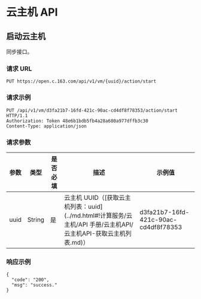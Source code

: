 # 云主机 API

## 启动云主机

同步接口。

### 请求 URL

    PUT https://open.c.163.com/api/v1/vm/{uuid}/action/start

### 请求示例
    PUT /api/v1/vm/d3fa21b7-16fd-421c-90ac-cd4df8f78353/action/start HTTP/1.1
    Authorization: Token 48e6b1bdb5fb4a28a680a977dffb3c30
    Content-Type: application/json

### 请求参数

| 参数 |  类型  | 是否必填 |                                                        描述                                                       |                示例值                |
|------|--------|----------|-------------------------------------------------------------------------------------------------------------------|--------------------------------------|
| uuid | String | 是       | 云主机 UUID（[获取云主机列表：uuid](../md.html#!计算服务/云主机/API 手册/云主机API/云主机API-获取云主机列表.md)） | d3fa21b7-16fd-421c-90ac-cd4df8f78353 |

### 响应示例

```
{
  "code": "200",
  "msg": "success."
}
```

